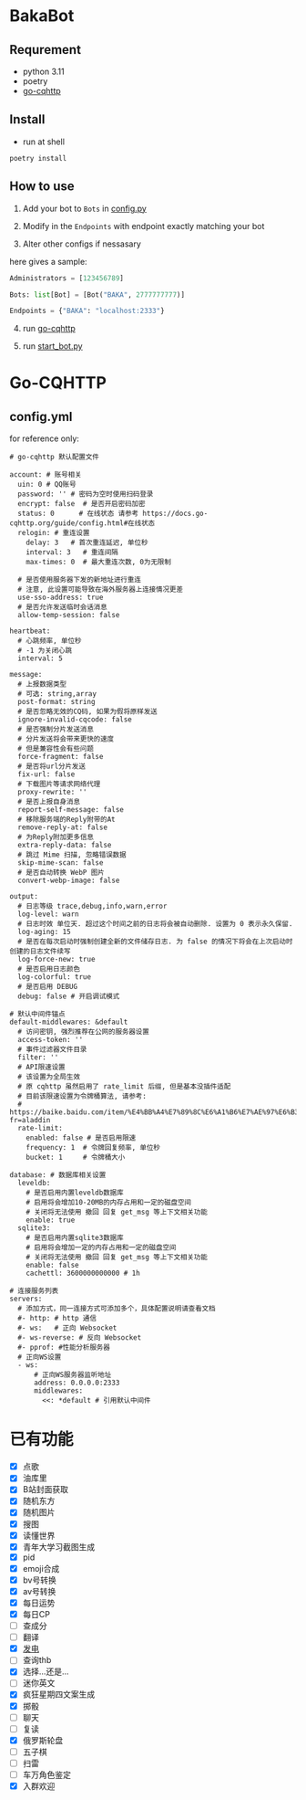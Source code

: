 BakaBot
==========
Requrement
----------
- python 3.11
- poetry
- [go-cqhttp](https://github.com/Mrs4s/go-cqhttp)

Install
----------
- run at shell

```
poetry install
```

How to use
-----------
1. Add your bot to `Bots` in [config.py](config.py)

2. Modify in the `Endpoints` with endpoint exactly matching your bot

3. Alter other configs if nessasary

here gives a sample:

```python
Administrators = [123456789]

Bots: list[Bot] = [Bot("BAKA", 2777777777)]

Endpoints = {"BAKA": "localhost:2333"}
```

4. run [go-cqhttp](https://github.com/Mrs4s/go-cqhttp)

5. run [start_bot.py](start_bot.py)

Go-CQHTTP
==========
config.yml
----------
for reference only:

```
# go-cqhttp 默认配置文件

account: # 账号相关
  uin: 0 # QQ账号
  password: '' # 密码为空时使用扫码登录
  encrypt: false  # 是否开启密码加密
  status: 0      # 在线状态 请参考 https://docs.go-cqhttp.org/guide/config.html#在线状态
  relogin: # 重连设置
    delay: 3   # 首次重连延迟, 单位秒
    interval: 3   # 重连间隔
    max-times: 0  # 最大重连次数, 0为无限制

  # 是否使用服务器下发的新地址进行重连
  # 注意, 此设置可能导致在海外服务器上连接情况更差
  use-sso-address: true
  # 是否允许发送临时会话消息
  allow-temp-session: false

heartbeat:
  # 心跳频率, 单位秒
  # -1 为关闭心跳
  interval: 5

message:
  # 上报数据类型
  # 可选: string,array
  post-format: string
  # 是否忽略无效的CQ码, 如果为假将原样发送
  ignore-invalid-cqcode: false
  # 是否强制分片发送消息
  # 分片发送将会带来更快的速度
  # 但是兼容性会有些问题
  force-fragment: false
  # 是否将url分片发送
  fix-url: false
  # 下载图片等请求网络代理
  proxy-rewrite: ''
  # 是否上报自身消息
  report-self-message: false
  # 移除服务端的Reply附带的At
  remove-reply-at: false
  # 为Reply附加更多信息
  extra-reply-data: false
  # 跳过 Mime 扫描, 忽略错误数据
  skip-mime-scan: false
  # 是否自动转换 WebP 图片
  convert-webp-image: false

output:
  # 日志等级 trace,debug,info,warn,error
  log-level: warn
  # 日志时效 单位天. 超过这个时间之前的日志将会被自动删除. 设置为 0 表示永久保留.
  log-aging: 15
  # 是否在每次启动时强制创建全新的文件储存日志. 为 false 的情况下将会在上次启动时创建的日志文件续写
  log-force-new: true
  # 是否启用日志颜色
  log-colorful: true
  # 是否启用 DEBUG
  debug: false # 开启调试模式

# 默认中间件锚点
default-middlewares: &default
  # 访问密钥, 强烈推荐在公网的服务器设置
  access-token: ''
  # 事件过滤器文件目录
  filter: ''
  # API限速设置
  # 该设置为全局生效
  # 原 cqhttp 虽然启用了 rate_limit 后缀, 但是基本没插件适配
  # 目前该限速设置为令牌桶算法, 请参考:
  # https://baike.baidu.com/item/%E4%BB%A4%E7%89%8C%E6%A1%B6%E7%AE%97%E6%B3%95/6597000?fr=aladdin
  rate-limit:
    enabled: false # 是否启用限速
    frequency: 1  # 令牌回复频率, 单位秒
    bucket: 1     # 令牌桶大小

database: # 数据库相关设置
  leveldb:
    # 是否启用内置leveldb数据库
    # 启用将会增加10-20MB的内存占用和一定的磁盘空间
    # 关闭将无法使用 撤回 回复 get_msg 等上下文相关功能
    enable: true
  sqlite3:
    # 是否启用内置sqlite3数据库
    # 启用将会增加一定的内存占用和一定的磁盘空间
    # 关闭将无法使用 撤回 回复 get_msg 等上下文相关功能
    enable: false
    cachettl: 3600000000000 # 1h

# 连接服务列表
servers:
  # 添加方式，同一连接方式可添加多个，具体配置说明请查看文档
  #- http: # http 通信
  #- ws:   # 正向 Websocket
  #- ws-reverse: # 反向 Websocket
  #- pprof: #性能分析服务器
  # 正向WS设置
  - ws:
      # 正向WS服务器监听地址
      address: 0.0.0.0:2333
      middlewares:
        <<: *default # 引用默认中间件
```

已有功能
========
- [x] 点歌
- [x] 油库里
- [x] B站封面获取
- [x] 随机东方
- [x] 随机图片
- [x] 搜图
- [x] 读懂世界
- [x] 青年大学习截图生成
- [x] pid
- [x] emoji合成
- [x] bv号转换
- [x] av号转换
- [x] 每日运势
- [x] 每日CP
- [ ] 查成分
- [ ] 翻译
- [x] [发电](https://github.com/xipesoy/zhenxun_plugin_meiriyiju)
- [ ] 查询thb
- [x] 选择...还是...
- [ ] 迷你英文
- [x] 疯狂星期四文案生成
- [x] 掷骰
- [ ] 聊天
- [ ] 复读
- [x] 俄罗斯轮盘
- [ ] 五子棋
- [ ] 扫雷
- [ ] 车万角色鉴定
- [x] 入群欢迎